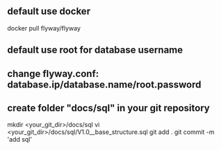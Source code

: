 ## default use docker
docker pull flyway/flyway

## default use root for database username

## change flyway.conf: database.ip/database.name/root.password

## create folder "docs/sql" in your git repository
mkdir <your_git_dir>/docs/sql
vi <your_git_dir>/docs/sql/V1.0__base_structure.sql
git add .
git commit -m 'add sql'